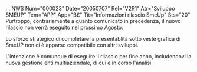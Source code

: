  :  : NWS Num="000023" Date="20050707" Rel="V2R1" Atr="Sviluppo SMEUP" Tem="APP" App="B£" Tit="Informazioni rilascio SmeUp" Sts="20"
Purtroppo, contrariamente a quanto comunicato in precedenza, il nuovo rilascio non verrà eseguito nel prossimo Agosto.

Lo sforzo strategico di completare la presentablità sotto veste grafica di SmeUP non ci è apparso compatibile con altri sviluppi.

L'intenzione è comunque di eseguire il rilascio per fine anno, includendovi la nuova gestione enti
multiaziendale, di cui è in corso l'analisi.
